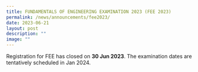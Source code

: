 ```yaml
---
title: FUNDAMENTALS OF ENGINEERING EXAMINATION 2023 (FEE 2023)
permalink: /news/announcements/fee2023/
date: 2023-06-21
layout: post
description: ""
image: ""
---
```

Registration for FEE has closed on **30 Jun 2023**. The examination dates are tentatively scheduled in Jan 2024.